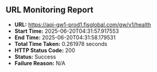## URL Monitoring Report

- **URL:** https://api-gw1-prod1.fisglobal.com/gw/v1/health
- **Start Time:** 2025-06-20T04:31:57.917553
- **End Time:** 2025-06-20T04:31:58.179531
- **Total Time Taken:** 0.261978 seconds
- **HTTP Status Code:** 200
- **Status:** Success
- **Failure Reason:** N/A
